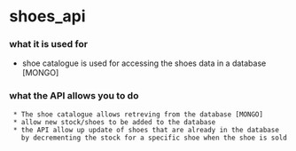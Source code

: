 # shoes_api

### what it is used for

  *  shoe catalogue is used for accessing the shoes data in a database
     [MONGO]

### what the API allows you to do
     * The shoe catalogue allows retreving from the database [MONGO]
     * allow new stock/shoes to be added to the database
     * the API allow up update of shoes that are already in the database
       by decrementing the stock for a specific shoe when the shoe is sold
